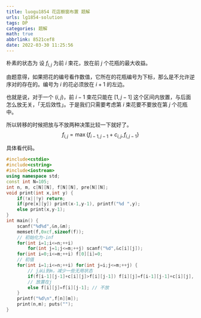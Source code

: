```yaml
---
title: luogu1854 花店橱窗布置 题解
urls: lg1854-solution
tags: DP
categories: 题解
math: true
abbrlink: 8521cef8
date: 2022-03-30 11:25:56
---
```


朴素的状态为 设 $f_{i,j}$ 为前 $i$ 束花，放在前 $j$ 个花瓶的最大收益。

由题意得，如果把花的编号看作数值，它所在的花瓶编号为下标，那么是不允许逆序对的存在的。编号为 $i$ 的花必须放在 $i+1$ 的左边。

<!--more-->

也就是说，对于一个 $(i,j)$，前 $i-1$ 束花只能在 $[1,j-1]$ 这个区间内放置，与后面怎么放无关，「无后效性」。于是我们只需要考虑第 $i$ 束花要不要放在第 $j$ 个花瓶中。

所以转移的时候把放与不放两种决策比较一下就好了。
$$
f_{i,j} = \max{\{ f_{i-1,j-1}+c_{i,j},f_{i,j-1} \}}
$$


具体看代码。

```cpp
#include<cstdio>
#include<cstring> 
#include<iostream>
using namespace std;
const int N=105;
int n, m, c[N][N], f[N][N], pre[N][N];
void print(int x,int y) {
	if(!x||!y) return;
	if(pre[x][y]) print(x-1,y-1), printf("%d ",y);
	else print(x,y-1);
}
int main() {
	scanf("%d%d",&n,&m);
	memset(f,0xcf,sizeof(f));
    // 初始化为-inf
	for(int i=1;i<=n;++i) 
		for(int j=1;j<=m;++j) scanf("%d",&c[i][j]);
	for(int i=0;i<=m;++i) f[0][i]=0;
    // 初值
	for(int i=1;i<=n;++i) for(int j=i;j<=m;++j) {
        // j从i到m，减少一些无用状态
		if(f[i-1][j-1]+c[i][j]>f[i][j-1]) f[i][j]=f[i-1][j-1]+c[i][j], pre[i][j]=1;
        // 放置在j
		else f[i][j]=f[i][j-1]; // 不放
	}
	printf("%d\n",f[n][m]);
	print(n,m); puts("");
}
```
